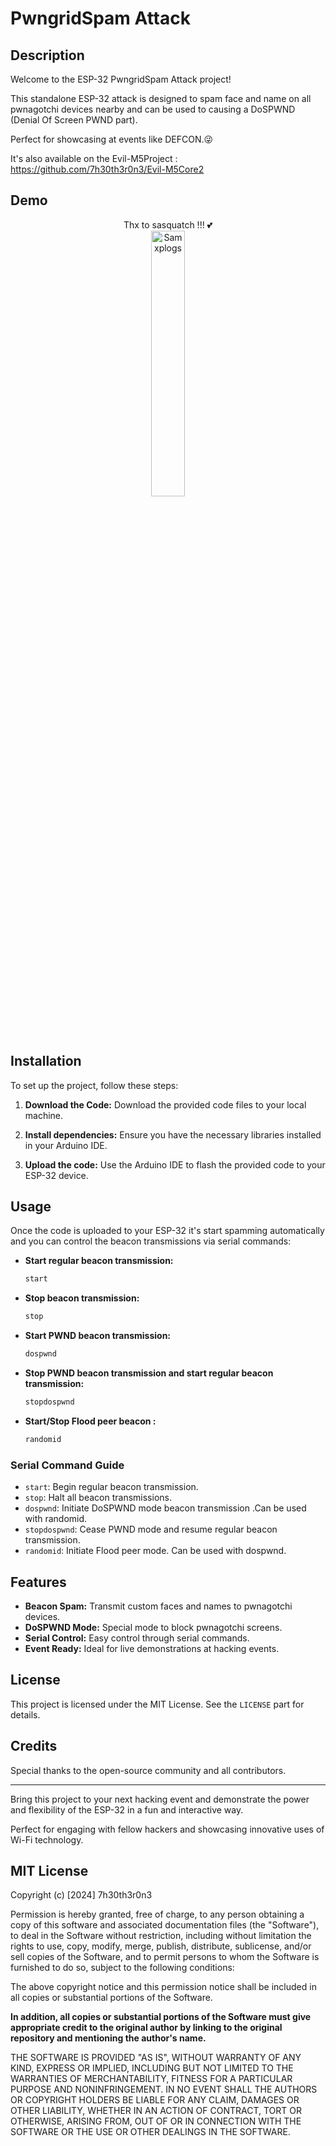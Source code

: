 # PwngridSpam Attack

## Description
Welcome to the ESP-32 PwngridSpam Attack project! 

This standalone ESP-32 attack is designed to spam face and name on all pwnagotchi devices nearby and can be used to causing a DoSPWND (Denial Of Screen PWND part). 

Perfect for showcasing at events like DEFCON.😜

It's also available on the Evil-M5Project : https://github.com/7h30th3r0n3/Evil-M5Core2

## Demo
<div align="center">
   Thx to sasquatch !!! 💕</br>
    <a href="https://www.youtube.com/watch?v=YbbKXiaOUAA&t=181s">
        <img alt="Samxplogs" src="https://img.youtube.com/vi/YbbKXiaOUAA/0.jpg" width="33%" height="33%" />
    </a>
</div>

## Installation
To set up the project, follow these steps:

1. **Download the Code:**
   Download the provided code files to your local machine.

2. **Install dependencies:**
   Ensure you have the necessary libraries installed in your Arduino IDE.

3. **Upload the code:**
   Use the Arduino IDE to flash the provided code to your ESP-32 device.

## Usage
Once the code is uploaded to your ESP-32 it's start spamming automatically and you can control the beacon transmissions via serial commands:

- **Start regular beacon transmission:**
    ```sh
    start
    ```

- **Stop beacon transmission:**
    ```sh
    stop
    ```

- **Start PWND beacon transmission:**
    ```sh
    dospwnd
    ```

- **Stop PWND beacon transmission and start regular beacon transmission:**
    ```sh
    stopdospwnd
    ```
- **Start/Stop Flood peer beacon :**
    ```sh
    randomid
    ```
    
### Serial Command Guide
- `start`: Begin regular beacon transmission.
- `stop`: Halt all beacon transmissions.
- `dospwnd`: Initiate DoSPWND mode beacon transmission .Can be used with randomid.
- `stopdospwnd`: Cease PWND mode and resume regular beacon transmission.
- `randomid`: Initiate Flood peer mode. Can be used with dospwnd.
  
## Features
- **Beacon Spam:** Transmit custom faces and names to pwnagotchi devices.
- **DoSPWND Mode:** Special mode to block pwnagotchi screens.
- **Serial Control:** Easy control through serial commands.
- **Event Ready:** Ideal for live demonstrations at hacking events.

## License
This project is licensed under the MIT License. See the `LICENSE` part for details.

## Credits
Special thanks to the open-source community and all contributors.

---

Bring this project to your next hacking event and demonstrate the power and flexibility of the ESP-32 in a fun and interactive way.

Perfect for engaging with fellow hackers and showcasing innovative uses of Wi-Fi technology.

## MIT License

Copyright (c) [2024] 7h30th3r0n3

Permission is hereby granted, free of charge, to any person obtaining a copy
of this software and associated documentation files (the "Software"), to deal
in the Software without restriction, including without limitation the rights
to use, copy, modify, merge, publish, distribute, sublicense, and/or sell
copies of the Software, and to permit persons to whom the Software is
furnished to do so, subject to the following conditions:

The above copyright notice and this permission notice shall be included in all
copies or substantial portions of the Software.

**In addition, all copies or substantial portions of the Software must give
appropriate credit to the original author by linking to the original repository
and mentioning the author's name.**

THE SOFTWARE IS PROVIDED "AS IS", WITHOUT WARRANTY OF ANY KIND, EXPRESS OR
IMPLIED, INCLUDING BUT NOT LIMITED TO THE WARRANTIES OF MERCHANTABILITY,
FITNESS FOR A PARTICULAR PURPOSE AND NONINFRINGEMENT. IN NO EVENT SHALL THE
AUTHORS OR COPYRIGHT HOLDERS BE LIABLE FOR ANY CLAIM, DAMAGES OR OTHER
LIABILITY, WHETHER IN AN ACTION OF CONTRACT, TORT OR OTHERWISE, ARISING FROM,
OUT OF OR IN CONNECTION WITH THE SOFTWARE OR THE USE OR OTHER DEALINGS IN THE
SOFTWARE.

